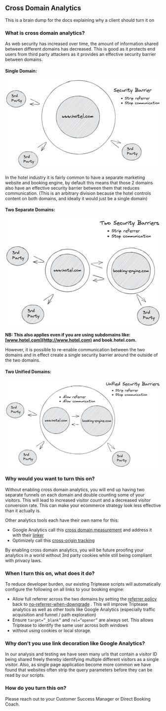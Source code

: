 ## Cross Domain Analytics

This is a brain dump for the docs explaining why a client should turn it on

### What is cross domain analytics?

As web security has increased over time, the amount of information shared between different domains has decreased. This
is good as it protects end users from third party attackers as it provides an effective security barrier between
domains.

#### Single Domain:

![single-domain.png](assets/images/single-domain.png)

In the hotel industry it is fairly common to have a separate marketing website and booking engine, by default this means
that those 2 domains also have an effective security barrier between them that reduces communication. (This is an
arbitrary division because the hotel controls content on both domains, and ideally it would just be a single domain)

#### Two Separate Domains:

![two-separate-domains.png](assets/images/two-separate-domains.png)

**NB: This also applies even if you are using subdomains like: [www.hotel.com](http://www.hotel.com) and
book.hotel.com.**

However, it is possible to re-enable communication between the two domains and in effect create a single security barrier
around the outside of the two domains.

#### Two Unified Domains:

![two-unified-domains.png](assets/images/two-unified-domains.png)

### Why would you want to turn this on?

Without enabling cross domain analytics, you will end up having two separate funnels on each domain and double counting
some of your visitors. This will lead to increased visitor count and a decreased visitor conversion rate. This can make
your ecommerce strategy look less effective than it actually is.

Other analytics tools each have their own name for this:

- Google Analytics call 
  this [cross domain measurement](https://developers.google.com/analytics/devguides/collection/analyticsjs/cross-domain)
  and address it with their [linker](https://developers.google.com/analytics/devguides/collection/analyticsjs/linker)
- Optimizely call
  this [cross-origin tracking](https://support.optimizely.com/hc/en-us/articles/4410289774349-Cross-origin-tracking-in-Optimizely-Web)

By enabling cross domain analytics, you will be future proofing your analytics in a world without 3rd party cookies
while still being compliant with privacy laws.

### When I turn this on, what does it do?

To reduce developer burden, our existing Triptease scripts will automatically configure the following on all links to
your booking engine:

- Allow full referrer across the two domains by setting
  the [referrer policy](https://developer.mozilla.org/en-US/docs/Web/HTTP/Headers/Referrer-Policy) back
  to [no-referrer-when-downgrade](https://developer.mozilla.org/en-US/docs/Web/HTTP/Headers/Referrer-Policy#:~:text=any%20referrer%20information.-,no%2Dreferrer%2Dwhen%2Ddowngrade,-Send%20the%20origin)
  . This will improve Triptease analytics as well as other tools like Google Analytics (especially traffic acquisition
  and funnel / path exploration)
- Ensure `target=”_blank”` and `rel=”opener”` are always set. This allows Triptease to identify the same user across both
  windows
- without using cookies or local storage.

### Why don’t you use link decoration like Google Analytics?

In our analysis and testing we have seen many urls that contain a visitor ID being shared freely thereby identifying
multiple different visitors as a single visitor. Also, as single page application become more common we have found that
websites often strip the query parameters before they can be read by our scripts.

### How do you turn this on?

Please reach out to your Customer Success Manager or Direct Booking Coach.